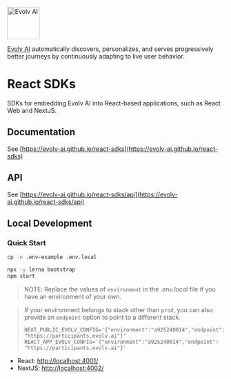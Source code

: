 [<img src="https://app.evolv.ai/assets/images/evolv-logo-full-color-2022.png" height="75" alt="Evolv AI" />](https://evolv.ai)

[Evolv AI](https://evolv.ai) automatically discovers, personalizes, and serves progressively better journeys by continuously adapting to live user behavior.

# React SDKs
SDKs for embedding Evolv AI into React-based applications, such as React Web and NextJS.

## Documentation
See [https://evolv-ai.github.io/react-sdks](https://evolv-ai.github.io/react-sdks)

## API
See [https://evolv-ai.github.io/react-sdks/api](https://evolv-ai.github.io/react-sdks/api)

## Local Development
### Quick Start
```bash
cp -n .env-example .env.local

npx -y lerna bootstrap
npm start
```

> NOTE: Replace the values of `environment` in the _.env.local_ file
> if you have an environment of your own.

> If your environment belongs to stack other than `prod`, you can
> also provide an `endpoint` option to point to a different stack.
>
> ```
> NEXT_PUBLIC_EVOLV_CONFIG='{"environment":"a925240014","endpoint": "https://participants.evolv.ai"}'
> REACT_APP_EVOLV_CONFIG='{"environment":"a925240014","endpoint": "https://participants.evolv.ai"}'
> ```

* React: [http://localhost:4001/](http://localhost:4001/)
* NextJS: [http://localhost:4002/](http://localhost:4002/)
